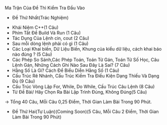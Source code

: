 Ma Trận Của Đề Thì Kiểm Tra Đầu Vào
* Đề Thứ Nhất(Trác Nghiệm)
- Khái Niệm C++(1 Câu)
- Phím Tắt Để Build Và Run (1 Câu)
- Tác Dụng Của Lệnh cin, cout (2 Câu)
- Sau mỗi dòng lệnh phải có gì (1 Câu)
- Các Loại Khai biến, Dữ Liệu Biến, Khung của kiểu dữ liệu, cách khai báo nào đúng ? (5 Câu)
- Các Phép So Sánh,Các Phép Toán, Toán Tử Gán, Toán Tử Số Học, Câu Lệnh Gán, Những Cách Ghi Nào Sau Đây Là Sai? (7 Câu)
- Hằng Số Là Gì? Cách Để Biểu Diễn Hằng Số (1 Câu)
- Cấu Trúc Rẽ Nhánh, Cấu Trúc Kiểm Tra Điều Kiện Dạng Thiếu Và Dạng Đủ (9 Câu)
- Cấu Trúc Vòng Lặp For, While, Do While, Cấu Trúc Câu Lệnh (8 Câu)
- Từ Đề Bài/ Hãy Chọn Ra Bài Lập Trình Đúng, Không Đúng(5 Câu)

-> Tổng 40 Câu, Mỗi Câu 0,25 Điểm, Thời Gian Làm Bài Trong 90 Phút.
* Đề Thứ Hai(Tự Luận)(Coming Soon)(5 Câu, Mỗi Câu 2 Điểm, Thời Gian Làm Bài Trong 90 Phút)
